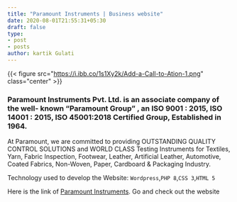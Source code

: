 ```yaml
---
title: "Paramount Instruments | Business website"
date: 2020-08-01T21:55:31+05:30
draft: false
type:
- post
- posts
author: kartik Gulati 
---
```


{{< figure src="https://i.ibb.co/1s1Xy2k/Add-a-Call-to-Ation-1.png"  class="center" >}}

### Paramount Instruments Pvt. Ltd. is an associate company of the well- known “Paramount Group” , an ISO 9001 : 2015, ISO 14001 : 2015, ISO 45001:2018 Certified Group, Established in 1964.

At Paramount, we are committed to providing OUTSTANDING QUALITY CONTROL SOLUTIONS and WORLD CLASS Testing Instruments for Textiles, Yarn, Fabric Inspection, Footwear, Leather, Artificial Leather, Automotive, Coated Fabrics, Non-Woven, Paper, Cardboard & Packaging Industry.

Technology used to develop the Website: ```Wordpress```,```PHP 8```,```CSS 3```,```HTML 5```

Here is the link of [Paramount Instruments](https://paramountinstruments.com/). Go and check out the website